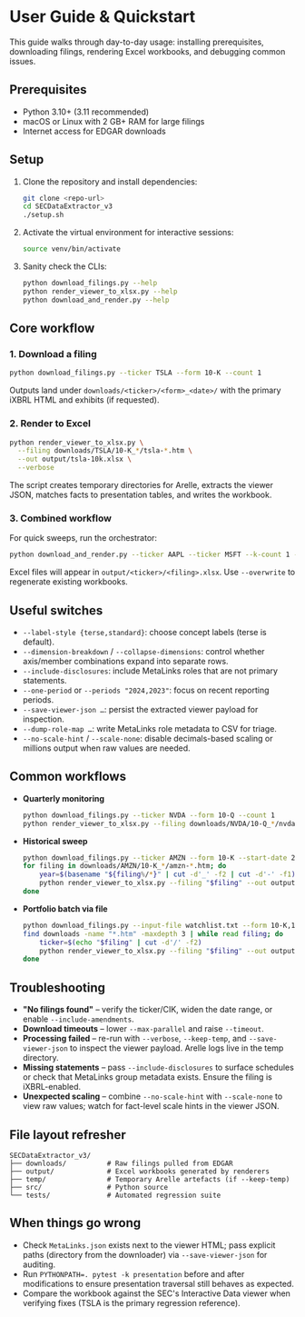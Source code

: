 # User Guide & Quickstart

This guide walks through day-to-day usage: installing prerequisites, downloading
filings, rendering Excel workbooks, and debugging common issues.

## Prerequisites
- Python 3.10+ (3.11 recommended)
- macOS or Linux with 2 GB+ RAM for large filings
- Internet access for EDGAR downloads

## Setup
1. Clone the repository and install dependencies:
   ```bash
   git clone <repo-url>
   cd SECDataExtractor_v3
   ./setup.sh
   ```
2. Activate the virtual environment for interactive sessions:
   ```bash
   source venv/bin/activate
   ```
3. Sanity check the CLIs:
   ```bash
   python download_filings.py --help
   python render_viewer_to_xlsx.py --help
   python download_and_render.py --help
   ```

## Core workflow
### 1. Download a filing
```bash
python download_filings.py --ticker TSLA --form 10-K --count 1
```
Outputs land under `downloads/<ticker>/<form>_<date>/` with the primary iXBRL HTML
and exhibits (if requested).

### 2. Render to Excel
```bash
python render_viewer_to_xlsx.py \
  --filing downloads/TSLA/10-K_*/tsla-*.htm \
  --out output/tsla-10k.xlsx \
  --verbose
```
The script creates temporary directories for Arelle, extracts the viewer JSON,
matches facts to presentation tables, and writes the workbook.

### 3. Combined workflow
For quick sweeps, run the orchestrator:
```bash
python download_and_render.py --ticker AAPL --ticker MSFT --k-count 1 --q-count 2
```
Excel files will appear in `output/<ticker>/<filing>.xlsx`. Use `--overwrite` to
regenerate existing workbooks.

## Useful switches
- `--label-style {terse,standard}`: choose concept labels (terse is default).
- `--dimension-breakdown` / `--collapse-dimensions`: control whether axis/member
  combinations expand into separate rows.
- `--include-disclosures`: include MetaLinks roles that are not primary statements.
- `--one-period` or `--periods "2024,2023"`: focus on recent reporting periods.
- `--save-viewer-json …`: persist the extracted viewer payload for inspection.
- `--dump-role-map …`: write MetaLinks role metadata to CSV for triage.
- `--no-scale-hint` / `--scale-none`: disable decimals-based scaling or millions
  output when raw values are needed.

## Common workflows
- **Quarterly monitoring**
  ```bash
  python download_filings.py --ticker NVDA --form 10-Q --count 1
  python render_viewer_to_xlsx.py --filing downloads/NVDA/10-Q_*/nvda-*.htm --out output/nvda-q.xlsx
  ```
- **Historical sweep**
  ```bash
  python download_filings.py --ticker AMZN --form 10-K --start-date 2019-01-01 --end-date 2023-12-31
  for filing in downloads/AMZN/10-K_*/amzn-*.htm; do
      year=$(basename "${filing%/*}" | cut -d'_' -f2 | cut -d'-' -f1)
      python render_viewer_to_xlsx.py --filing "$filing" --out output/amzn-${year}.xlsx --one-period
  done
  ```
- **Portfolio batch via file**
  ```bash
  python download_filings.py --input-file watchlist.txt --form 10-K,10-Q --max-parallel 5
  find downloads -name "*.htm" -maxdepth 3 | while read filing; do
      ticker=$(echo "$filing" | cut -d'/' -f2)
      python render_viewer_to_xlsx.py --filing "$filing" --out output/${ticker}.xlsx --collapse-dimensions
  done
  ```

## Troubleshooting
- **"No filings found"** – verify the ticker/CIK, widen the date range, or enable
  `--include-amendments`.
- **Download timeouts** – lower `--max-parallel` and raise `--timeout`.
- **Processing failed** – re-run with `--verbose`, `--keep-temp`, and
  `--save-viewer-json` to inspect the viewer payload. Arelle logs live in the temp
  directory.
- **Missing statements** – pass `--include-disclosures` to surface schedules or
  check that MetaLinks group metadata exists. Ensure the filing is iXBRL-enabled.
- **Unexpected scaling** – combine `--no-scale-hint` with `--scale-none` to view raw
  values; watch for fact-level scale hints in the viewer JSON.

## File layout refresher
```
SECDataExtractor_v3/
├── downloads/          # Raw filings pulled from EDGAR
├── output/             # Excel workbooks generated by renderers
├── temp/               # Temporary Arelle artefacts (if --keep-temp)
├── src/                # Python source
└── tests/              # Automated regression suite
```

## When things go wrong
- Check `MetaLinks.json` exists next to the viewer HTML; pass explicit paths
  (directory from the downloader) via `--save-viewer-json` for auditing.
- Run `PYTHONPATH=. pytest -k presentation` before and after modifications to ensure
  presentation traversal still behaves as expected.
- Compare the workbook against the SEC's Interactive Data viewer when verifying fixes
  (TSLA is the primary regression reference).
